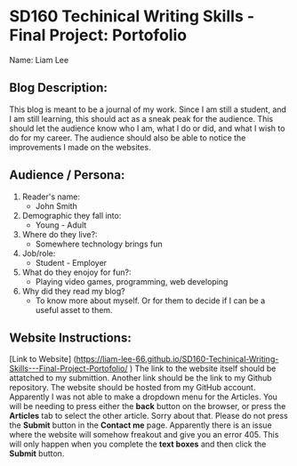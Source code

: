 
# SD160 Techinical Writing Skills - Final Project: Portofolio

Name: Liam Lee

## Blog Description: 
This blog is meant to be a journal of my work. Since I am still a student, and I am still learning, this should act as a sneak peak for the audience. This should let the audience know who I am, what I do or did, and what I wish to do for my career. The audience should also be able to notice the improvements I made on the websites.   

## Audience / Persona:
1. Reader's name: 
	- John Smith
3. Demographic they fall into:
	- Young - Adult
4. Where do they live?: 
	- Somewhere technology brings fun
5. Job/role: 
	- Student - Employer 
6. What do they enojoy for fun?: 
	- Playing video games, programming, web developing
7. Why did they read my blog?
	- To know more about myself. Or for them to decide if I can be a useful asset to them.

## Website Instructions:
[Link to Website] (https://liam-lee-66.github.io/SD160-Techinical-Writing-Skills---Final-Project-Portofolio/
)
The link to the website itself should be attatched to my submittion. Another link should be the link to my Github repository. The website should be hosted from my GitHub account. 
Apparently I was not able to make a dropdown menu for the Articles. You will be needing to press either the **back** button on the browser, or press the **Articles** tab to select the other article. Sorry about that.
Please do not press the **Submit** button in the **Contact me** page. Apparently there is an issue where the website will somehow freakout and give you an error 405. This will only happen when you complete the **text boxes** and then click the **Submit** button.

